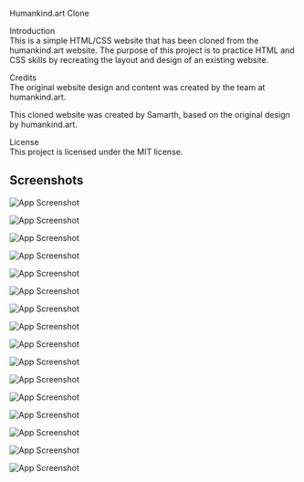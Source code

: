 
Humankind.art Clone

Introduction \
This is a simple HTML/CSS website that has been cloned from the humankind.art website. The purpose of this project is to practice HTML and CSS skills by recreating the layout and design of an existing website.

Credits \
The original website design and content was created by the team at humankind.art.

This cloned website was created by Samarth, based on the original design by humankind.art.

License \
This project is licensed under the MIT license.


## Screenshots

![App Screenshot](https://lh3.googleusercontent.com/pw/AMWts8ApUyA-AOq-mxxqehcWAObJe4K1nMCbpw-XwyFSZ9XepXCuCrdskG_SrcdDtrY-4tCoioXIsvlkEbyZwAs1KxEl634ejhZiU7a2ytsnZQvEdPPTxKQ3s-Z9JmBLq7yUk5b1e5z7B387TsOP4Q_r3CJhYBTSOZTZfvZ93GI2r6UEwQrsiN_-5_mM24jJ7vms9QgceimqWlpPElaBAp2Xmni8QUmGcksf-taMXH-JOi_xPztBItg3nko1DvoJCGw-MNVQza7lUG1lHVCfJFjFqJ62sWKNLcDx-sqPRAmt-JJWvrxFxWkV9pyg3N_TOcUHiJg9pI0YsniSO1pYPQ4urV6H3kVIDlkSERuZtVLbiXiMmR-WoZhhTK8tjYwwzRdhvcaW1ZFy4xm_ditbjghfiCtFa8rDwndP3Q0R-Cguq7cgLICILvCahHroSRZnzLGg7cHDES6nps-_dOAhTITIfH_M99HTwX3R0FTei-wKVgUYzkyii-WWL4lqeBOu8sVUy0dVB6VwFqRMUDgHbv3rZLb2kfmm22gbn3UYkzuJlPegUdbeAop4DMYnu0VVT_122pgp6-I7FpY9_I6nUELbcbtIMVB3el24zkkoyS-sRz9pQj6gjQnFjq0zRJctkWibyYi4--HId0c6YWamkBr1FFH7WigSLxenrvbiRrWheEdFiuk_Ypfy3nPV6T04o0joQvSpuOTk-2Rh7tFEYFPXqf6S13fRsmUqxZdQy2IHYWa_GoGm8jyNVI9Tcb3h-ENPWf6GG--nbuLIJkL3a2ZwuJIpnewMtB6rAtCzf5YFpc3KP_TcAJix4C6teYQkBEXT7utp-jo0-ONYMwswd_pH87-KDkHO91CVK-Fm5KkxbX9r4xZHv-YukS2S-SnLluRbe43bdS_CjAMyiJ0fDr5TGc5vVw=w2284-h1522-s-no?authuser=0)

![App Screenshot](https://lh3.googleusercontent.com/pw/AMWts8AGrhQPibEpkbmJDCMTgYjwKfu35qcvDUURdbgc3JJCOQKTCa4zEgDN5sSR83eOORDYYjY8c1ApSiU5q_2cYF7HR8MbiQgrD5kFo8iwueVuqhL6M7PccxLWD4pi5v9IsQp5ZNzy91hAanaWQN7Ypo5eXQya6KA-ZkvgAhTQcyW_W-UI5jzeQgz_VjgzqD10baynzY7kVzAXrBAui3TRSoxELUbWxSZXjbEFRsNcxlQpzYH4ham7oD2qJg6hD-CClRuY_iNN9AdQbKVHzZewISepcEqaqtlt9bmsrabQts0VJ2sVO7E1qGlOyg0h8NdULegFjtMWzp7EanVzFowgPu0fxrho2B699R7Y9Gu156hmY_UXBG58DED-lJ-bt9wSeX5BqbqpGd9LrPdgij37DPaeCC3ZNFtJRwnR2MziYqrOgdslms1G-Yw_rHA8wdqKfVZNkHI0GlJ384w76cU-SbqtZdyHmxsqC5g1q8dRXCo1VEgILYuTSCBbch0obOskDOQNaSTQ_NRJBpXYWn469qDG5VVsbhdGswzy9SjRBF-9t8yutjSwvEiqgoYmdwZ2NiZiNjq9lxF6dLIph91Z3xmIPDl-opVptzOy7wox33Bx1NSof-Ae8OgmUZ32NXC0BWA_HqTICv3yR7rnMU8PxLZHDtiW6OtJ0J4MvagiEEUHHnN_MMIW7LqjIsuO5TGMdamFRN2xvlfmlme4g8mTOga1Aey53ZDCGj3GW2pVGEs-vocLh3FyEGJRZP5lKyKY8ljTx5g7GRsRaSW8sLSJr7eQwfiJ0rDsYVogG-8kHcHV6BeXiY5wBE6RWtaccDSsi0nWxwERc_gesexrRNtjWjfnhHmh7NPtnNNUx-FjUOlRBPhVDM70AEUUjYeC940H3fI5ZZRygBxYpjxxrPYt-hRMXw=w2284-h1522-s-no?authuser=0)


![App Screenshot](https://lh3.googleusercontent.com/pw/AMWts8D0XNpRfvGjDbhQRTtQFHqml7lAYT1AtCLssYF1kztpH6WPdQpovnEYoZ0bTd1W_WysAJIdOP9W9GBMol3ZaMjPgSO6nUjUhR9fZhdgwwbi38vj8mhnvM9dVel6_SM2pvbJ_N0fYZSNr6w5NWvcnE7m4xnx_df8Yk7vTtrB3oS4vVFEG8u2IHouo-5bRt9NWC3MQ8hTGHn5NlNnwxN5o-bjGaPHuF3UtHtQEeb-pOT3jN7bHQBX4p8RzToPjy4YiGWs8eDfV1R3fFYf1yisMb2--wwS3CQTr49KmA0I3GDlwOnoXo0j6hgMJfFpMjG68mV8aH89CiQSKDN9U6gBTrfkdjDSbSt7kwYnU3GCEjIUgIcMOlpaHnokJAq3nvBR7M-o33zpaEyYE9NQpVQP4e8WB0yZMUOrQl7y9dJmEHev7quxYiebNTIsX5XqBcgwFuJrxoyForB5NvCik6UZ0rtLpwukpqZTgKF4NYdTw7u_oXMKkfmuSDHZTy63sypaBE9AdkTauZZk4ujK5woenXVrW260B1yij6bMHLe9ECRE62uK4u259MMCZP4jehSgzExZkSF6CkSJ8Vv8dPhCVkSsbX3hJhnUVcj6fYtBSp2ehqBQzsg72miFgq1aXDXwkMzcBIUtK9pLn1D2bNw76qrEhUxCuY7QCkAR1Ad8yehOqtsaKY-qLqiBn3mRuSTGSXQvoefU8_tYtwyCU2g91uafUijkPPRyLF4-AeJdqnyF9Q9hIjpfTGu1epuAiuUh-R-rE7tNmhcf__5j-JDtNHBsDkghslo7CF_HluQBRJ_jYBffmJSUtO_NRUr_pS4eV4mxnvz3sq8xe7s3zf3vLKCp7OYWwE-0Rjg7NxS_9UswyR-6CJ5G-yFtg37jTcXfN9wmKhDYfNoNy_-rbEvCXirMmg=w2284-h1522-s-no?authuser=0)


![App Screenshot](https://lh3.googleusercontent.com/pw/AMWts8Dd9A5R5Xiv0vE_3sGBDRhdltXEKqhVyHB3IfoiH-F9ZAdKNnTjrhFY4AEAnfHkBFLEV5ZJgPyemCIbBYrm1klpx19TGmRUV1wMn77nNhOgeXadPSOG6X985JexFvRrTL2nVJ0HdC3w52_2bIvcot0KEPw5UljfSoCK8sBGSBgxd5Wr8ykuIu-3U0WSXfyDzS_NYX9JtVrkC-lSRKQ4sqRdq2XTEpvlh2GtjEne-RUAAvBrFYGZAOe8tbuwHsejmNjELS_WB6AycH6ExOI6q4DM4odo_cSWN3nuW58yx9-PZalJP0Aaw-AH-SXtucQYyaMYeT4xozE9StDD8V160YmcF2sQPbBqV6P2W-wTy8Y0-v7MguoSgFcp71gUF5NHP1SCXCJ9VDuVosFttHmNEgqiR-iAL7CpMOBZGz5RPWlSQhriPJhvGCY1MBn5PLgwBdcKbcuz4ZDPSHa4gG-1zBjVxldd49uZJdbjpcByqJ1z6Ty_3pLMi1wGd5W8tszrIp8-tiFKc5YU3PtlS2oW0Dt5d-MxJicSOIH3J5eBfsLzkdWKFfzgE8yuh6h85CKwt8nWqsT2EPEOMa1ZXGeuTINW7n405Vn0Y4SEqUDyRi9pMHz9CAh1TOk4oFhB88dqa7DifT_xEMwRDvQW9iUJAh-UM4fyc0i3PRxTz3o_jFvHAJ4YvtjU92pLRi8-OwQzTdKRiEXVTrms6oSentA0jYOSgck6CGSOoldEx-nhg5uxly3Cwxje1KyivZJ0tBmiUMzL6_qGR2g-PkrXp96jmqwBI3YcTqseiSVCzo_cFCII0wyTHxLFmQl712HT8LDujkVxt28IBNQ9EXeZaVnYzQ_SMdHb8xvYqGCw6uf1Yt48GvxxNHH0oXnoNISEKh3i_6kL9hIMZ5AwVZCvQkkwHea8rw=w2284-h1522-s-no?authuser=0)


![App Screenshot](https://lh3.googleusercontent.com/pw/AMWts8Bk7o9WJiw4duy119YvU4X-gfzPtfRc9bW2Tw7xPmJgtDjl6pokQ12DhMowMzXjXVLtzHZPWfxlm6IEm0n3GBMBFy3CXwVT3xPBPvZbzYsM5w_MGwlsOvDHQ52WeHF2hmcSD188Fclg6f5_GWyr7gmZ8btqONWjFBQ0npAs3vU7RL8AidizrFmhCPCq03oiLgDKyZJ4I6OE1p3A-V_hwZBLuPncqLX-7axoVrYxXCD57Jp5asi86lu-WeuMJPCSMollrwM_oRAip9YYEhMvtZRHa9Xv_gD-LSlQJs5TXasH14lWSgo0o9hFX5tpNJFaVlPpNGNTGqOj5sk60RHxd0w7c4EalUz22zV6icFlISeDNw5MEo9s0wjvEp_j_IvgZcLifo5ZZsiDGg54_L6zw17m9A4AM87WJdOn0XPnzlpQFb5MamKpSKDcOZZQhEQLWEMVVLSHNtoM5JsmIPAycIKP5gUu8bzScEz2mKftN8z2sCV1dDu-ExwVTKJfWc63ru8sQjtkWzFKgVNVuS85BPhvXyJ29lAJ-pJbgdQP5x4CRfH4cep93kkrVbkQOiC6_MsLWWgiz4Vfk4t9zqKEhViATPYt1z4MNyzZgX13ZV2haJDixIHMRf_cLAZZvKVET1OKh5K0UUm7EcpfymXLJIt03lVmB-_O0U3LRa0sCr3z78CGHA_2jSKTA0Jl2zrM03kEbVa4O-4_vK80cpFSKiNI4w5DOY7qv_sZ7xMFOwOPirrF8O_4BH3Y8rizPYUnHnjzwOhT9sLsIumSkBmpJLa6lM3PF--g2wu5-EzQXR7hCJSVG1kMRMTVQj1AgHaS-hBPHstI8POtoncQ3RVYHOVkcayJKZqDEWUixo3lY4dmb2oH2DigaA8DJZvPfkz7Du3l91el59gXD_EZgzKlMmpIiA=w2284-h1522-s-no?authuser=0)



![App Screenshot](https://lh3.googleusercontent.com/pw/AMWts8AYzabRLINscoPC8qMpGRRvab4KSuKQc1zikvyGwQNeB8cERmcRtHJRAXvJRwZsy1XuOHtyL93JOE-GBknJzs15PJX-PUjedi9euEZE10avfFYTAgIimHQppfs7VPNjE5RiNHmsmzfFHcpo3yaVjhuRB937JfBMwq5yHf_1yN-l-WfZ4m8WblWgdiSBJnk-_1okB8sWn0EzytC7oCAW-vN-tbVMvSDxd_0nG6EIDADdB3J5cJOJHNG1fpnOr9v0nDXbrRwMksaTJ4KLhAED5lTzNoUh0NsHJ7osNly0o83Y1fNJdamvsWKI_Xciqd7Ik4-fOaebapa8v5M-aZAmA7ZSR3zHM0w9S9aaOL-4-BCox2fkkrq91X3xwTCVeU1Uqi1O8iIfH37QfSMPNKGpUD_Dr5AhjgspFfglelvrUyDQULt7rqhr4sqxzpHaJCZWDbAvD6l3cG1lb6FRHDa977o5FjHfm1p-x2OUldAN6oTOZnKeHs1h4qVLrclmpfMcUjveMyyouUOF9RCyF5qM0-yWgBU1us_G7hYLGz6WqkcMwdCCw-09lBadyjMYrqyRPJKasGagruZrnrmy3NFTYH1V6uTcDapgBJisJ0g2nFkZUOvjWOnkJRQolioXkoCYN0Asy5rpXZVcos1wtF9-f6AMwSpMOYf6UQWAF52wKwGGqYMwyPhvTFycmvkWeva6fpyi-fTxVAQ_7Xz4GxWa7q7S0e4FoIj8hbG2RpF7gO4k4lfG8ABj62MCyGz099kVxO1QbqdfTjkmWaoOJ7bPQuB6nYJpG8f5GAgBa_mJcONmnVDiiXqsZxHVjsBFto8IQ-b6_uCRHfNTf4OcrCr7NeDaxM21aHfdLQbsnx3WOyLcgq5SEo_AIXwiGnIVC7eHqn_9AR8i3FlqwUHRNkv3ARaWRQ=w2284-h1522-s-no?authuser=0)



![App Screenshot](https://lh3.googleusercontent.com/pw/AMWts8Dr0T6Rkqx0bVn8BybOKMECbIpnyzGF8MDjWP8F9P0nd7h-FCEMcq0A6x5KCicSTyJdCs1qC2Yd0Vj7YY6wj1Rfrj9y41dSfPygIgE9rNuKa4DrzUi6eDY3gZyHKq2IJSaxCr08gsFAy1WMQ9pNGZFNYB7nGbH6glONiHBl9bq_6zI2QQ35k5yXKXMgr70c8LrdHskQ1oZIEY3mIcIcwddcCDKiXlOMVJLaFFaQBkgXnIvfWbGbGtGU4SXMfin17qc4zMxRMF-tzn68GtSKpstCOaSC7dxvDBgOEZ2i5HIATCucazhpDMKc7dDXfCsAifCEHhGOSKXPMgP9CiwmfbIMF7_YkSLclb8odKhsEE8mGavlMZX3OWZZ1lyWtBmtZBikiCcoL-Iea_Vz37Agzhvp-8am4SNVcFfJTorVv7o9MWxPEB1QRbYqX5vu-gmcS3XzgTrUzG8ZVSJTQ0Bgi-a7vjT2XCrNpGxCxcS3x-u28Ttz813AldVOk0RP0HeQAK0iEb8U9XQTRLl7d_A0yv2v-zw2T8-jMnX1fKbun_wMu0Chw2Cl_Rech1eZ9vRUzh3j7Xng9aGDPdn7HT_nTEwgjPbaljnltumPV_k_yQZV0yp_mS_7hCMx65RP62qsiCm8EBeWF0hXK1r9K3zxei-L466HZpPQHsVPpA1r3QflZslC_uWK59EbC_NlvtrJdOBHykz470hzWoEzZqQsjbTImwQKh3Q00gdmid2UgfUoy5Hb3RGSp8PmQq1NqxeWYS7UjVrAB4r_8CTLnjToBncLiei-EoU86_cvd1xupI4VlLtejrSY7an6hR60m7tl64yVoAAH7xMvymMCaszONthMEupp9DiK5RnketWZNHEWpB68JE9ySLV252cahsdD7XTTTt0R5S-gNp68iyaVBvNLSg=w2284-h1522-s-no?authuser=0)

![App Screenshot](https://lh3.googleusercontent.com/pw/AMWts8AE99aKSL2-L-0YhlnXHHwETW755-J9XiDp7Rx8wcvGT1TFz0NWGhagX3nuwf9XJfzuIOuKvCXpcaFJ6pr3z2NaHE7aR1cQmeb13HNYuoJ7isDXIgbHDIlUvSfpN3GU5TbTXaTu4NlBE41eKcRXBdm_5ceTaAzatmoKHaW83Y5MCvu3smrRvy61urMGMaRagP2JVHF3APuTw9vNVtJkZOLefOABJfS4Q7VJBMSD4Q9dIazN30nX3ZD1yFh735cQxjd1E-5OezwHBpPFrLGm6OeNbIdxcA6Zie3XdPrYcQvgSg5dxVqcj--l289h5kySwkdyIQ3EgCpfCq1rZZbp1TYhygF9Sofk6GZE8WH05GUcU_elr5iqYcExf06Q4d9WXhWJjXJvZlzq1i_r-s6UmT_mkO0xM7Tel5m7V7IQ5Fjy7-2ntbqKUuU1bPSEsVwWeWaQc3tmXG6KovQCw-Buzed8zid9VtAvr3S6EgTzjQMk_2Vk-xFtdGcb9Jo_xzPFAP-1HahXg1XTppNbA3Qs_hyhSvzdzIww9cg4IoCkWq1o__SbJbcX9RtzZ6MAlWsb9JvLs-6_oobAFokaKaVXWp-1YV6zXgvWonWdegkUH_a1CISXn29kX1pzO2JXh5oxWzQggNCFA-6-uHLbELshiehcSnUoSc4KPau-wVeEPmzKVDq6lpAfR3P1Ej-w5ihLC385s2qDU6ESMj3WN5rTQrj_BYoFbnneP7WUQXo0xuMLJZPvsJ-AmiLPc5dCusTYtq6Vgsr8_ew3VQsOGPVBY2PdkGekS0_9jK5irGtJXL8givQS9zCfIrLYxylnpk4FQQU8EezgjtvC_VAR13gVdMCHO0DeXJF2buImSztDZL7lTkgKB2tHWAAH57W1L537hI_q1WrrbKOsu5lCrYwLjzn1Kg=w2284-h1522-s-no?authuser=0)

![App Screenshot](https://lh3.googleusercontent.com/pw/AMWts8D2B6i1O11rX2_ved7ExdTQp8lWUeeTbdC_qTKG8GDtyxMyCBfnQYiOt6zhPnbjwquI9J_ljR4fN1Q1TGqAPsBu89nYv9WuQRnhqA4upg86HSYkzGICOq4ovkdWHB4b8jq01s0HtJ-IDmlqVNWZqzmmM6Tql5eT69FPe2oe49_GoHzbh7LNXz3x3TRNYJ1cc_ATm83syEBkM2HKzDjm3YYv6MbUOWnaiIth98SJZhm7xS7LJJU32UZbDpF9ZIXx0ncx4GTx_0NNBqfoBeFoFel2MvkqOk4TyZccOvlNd5oGve4qjjbgGQTR4IrzuAofmkj-KlqEimZIIPbNPu2DUAJoxmc5T5L6kTjsipU9lia6SA1J6-AuZEnbrxXCwUNxCt_L9KAS8vIMT8alTvgJ9zX7P3ZkOTiSMMH_CkVbUKPWrDKCT6RemSl3KfoqJoncDveuYHaDuXPkfdsGSasBKC5hhEYkes2fNippyO2yAY4C_HEIsAh0nngV70hklM5SnUMCb4RRX4zHvNEsUs-hh-Wr6bDqGc8mvZjw7-SuM654dKnthD_LF03g73450LSR-peJksXvPbjUGeXFxSR5mPYcbLopm6pdQ4C-1GUwpRKnEDHSJRNFR0a4sr2Sb31Ox9H7swBpg7YCtrlsAj-N5asEH1SPiZx5yhoyagfD0taGUXoTDCxdlW9uv_yHemcxu14biUKfGHjtCvfRPRhf4_Rx_IcHR75WBAAjBBuXr_A8oMkWsxjAo0pWp7wDXx5p_s5P7VLaOS2KoMhr0vpIxo3LT5tC7vzrpPfJGPRYntLUBS4xJvO7GYwRSn8Eoqg04ho3C4hoaH6JyTOjq0QtNCT3_EQ8sZRKDpKrs0NTcsMiaxzSMYMYqoKG-pfzx_6dAIEYKq95xFHLHgIDGPKky5zdqA=w2284-h1522-s-no?authuser=0)

![App Screenshot](https://lh3.googleusercontent.com/pw/AMWts8BubRDvBSmohlbWsPmViJ1z-BB2xp8R9to78K0wyLiVkmXEgfw90F0H1lijxjyho3YnITk_8WHNXa3MK5EcPTYxLlWavUnZaMDbqyjRD-HErbsrMYA_kRKGpL-8Ns7LqeuXyQf56f0JmmPMUlbA3o1HtsSCtX7Uh2mt1BhAfhKpACDyKsjUadCRiLgdnjxZ9lk9zyVrAluHfXPMPSZCwOb34LZ9NSU3zyVtYy9MzG1VdkpEAL16eQEDvT_t0gMG8Z4rZoDmEx-k-1g8klRrhUpt056UfqL3mDaErn73qqrijZXLI4UuNBWleCg9g_uET2wztYdtn09L3E2e7YoPGRjBegtjSkr9XlJULi5R4iV-A2O_hTXm47Xvti5RVmBTxmNkCKfvXoXevoV3fg4V6e_KUqDLng4jOqiQXt71S0LQ85fykXReNvBTMWI5nSByzzTDc4N2kbI8HFMvDuUjZgBb2yzlptIi2gQayS55OpWsHod-P1dovZdAdD9PYrlC0aenz_RGl9lLOMAjmYzfQEcTpfqQ-P5V3gpJRycgbaRoZHYDGevY6yTN-1b58uhvTIaL8CDAuEPxhAUKpPULDvBOwo4xxEIgf1Akputu6xmadKkuLnhSEmUk4trwI4DbHv-l_hx61-LUCgpxOJ-a9tY7Mjba329se7eI4YUPr2wpWqEX9l-pVpSw1WXI-J5Kv-aC5DNPevUMZOLQkT-KE5cUwjfH6XcmXNpaxb14Gv7DX5fibxgJpnN9diQHNEKXtg1BJVf4vErUZIWsxl3dW4yTDPRqWoHxQr6jnqWspZ1RXEFfo9SG1PBw2jAcQCka2Wq43okY2Leon7I296SBWaFKmLaraaPatToEUG2_9w8X7Nbj-eOR3d2udWka4gV4SqVpifW2Y5hbuR_8Fv-q4bd-nw=w2284-h1522-s-no?authuser=0)

![App Screenshot](https://lh3.googleusercontent.com/pw/AMWts8BEDrPa4LLS9iX9GCN0VSMYitIDJRkmI5KqVW1ZSBiyrWpfK5Z0lGwVfhBBXIu_zYeTHBwmPM5Bib4Cq7ABjf3iqAc34GeprC9_DNHky0juKDkbAN15zETk4Thn7CcqndzCkGsUH1OrMtq8V0DxtmyJlrvA3VWNaCMc3JutEMKQwhxZOJCn5GUrEfV_24LVugssgz_zK9TevYHxh7sIM1eaclqOewFwbPhZNXPioz6KfqseRnCXGtRCl0ZmSGmtcd2rddvZXnTvWwYMLgFjLMG9Yvc5g0yR31cRgCY8de7_fpTpWv1_DyR6tjih3RrVoa4UF0yUa6JPwy_mXoHEvG2ZufN4JTAMDXPv6IJ7HRAO-oS5Am82xr3Q1kth9bf-nrKqhQHEczMNPVt4NX1OVcQFLyXJ5xRMKKSqd6blXCmMByLxfQ5reMbEV2d1FQW92iKf7h4gI2RyKonKvfNGcyBMjv-isRcwmlBPyeVXkFM0C_C8Dm8lYcadlU7PFk9bz4RP3Ufgap8FXJKb_LFhnN7RsAkeCuh5EH-E3wugwu1oE3EWTma7CLJgUVPc6MqTWtXGHraepgzHUHkrDlsxi-lnNgsxzLtt0UceGJlyE7TCNqHHL9xyw8KYTayJ1PVkaDwBjxbgBCn68BWjfG93x66ec_EwzYdcyaHMMgdvTiizSflskVJVeH9wuILXhndKPV41Bl5b_QBvA-vcfhzIl1nNb0yM1xHTKUS_NCRD8Dre_8YjhNBMNeYC3GvkVlGwV-IUxjXc45OU0WRJ9XIaQVnpu0YU7mGGEmjrZ1dWFvyxdaZnm8j51SkrfaWAV0mTBIU5uk9l5DB58hA0YDt-u1q9798NQfk82Ul6aHVIVnaZtDkAkwFL-1Q8VQPJNe7NPH0OGOzNkXWK7-WVoKNeZMWIfA=w2284-h1522-s-no?authuser=0)

![App Screenshot](https://lh3.googleusercontent.com/pw/AMWts8D2TR0mH7EUAItGCM9XsCpTMUksBMROiX8iSzIAeYJkx1hpuoMNjlc-1FwOMtIiMT-0JwrgzNf_DQnXVrF9xTIEaGFwh4vE5hDT1unUK_7VpsUZDGXPDmJvWgPliuE2aUgcWxG8m42f04fEv1XPug67PeOAL-icQuYfR6WwsM8ijEPFeK8jAmIibnBTksZhYjYJtcHrK821oMV80ipqdbyGzgDBuOB0RLQCWOB1H4oFeLAaMvYtj5XGfDy_5YZBd1P8I5Lk2U-g5G4TNSuAM0UZ48GMnKa8OzDaAuzM3iiKssbVvKZtEoPpkB928CFEb4UyxUWAQKuXWrHj5VwDtkcNKqQ8aEC6OdQ-6Yjwst__FjYhM06MIDNUzgda7IL1PapzRKqbnDQCKhUoo9prTTAmP-LOwpNE2OYnkTSZDg5jxDyHcwzMP5YEosg_Uqhschvta8_LvkEslZGlEYThr-Q49WVxZrzl6UBJg_4_yzBWGm27t_rhoTCEV-vriPtUM02KeUqLfczhwDEuq12WLmDHnh4hCZXXX4UwGs9pxpyUwN7RTHQuRW1XbAld_RW3mzDJkhjBWq9DZ1m0TPAb4lc45-g1w4hmsdWUx5rT8GnSnUsf75PubGNCvPFRYiDf0fhblZwwQbzKeow43M6hRg61ms-2WoBzgv7ISNqCuBt4EaixxQ9HxHSx144rHHHUWkOBuG8ObVeA1jOLymuacpg5_bQsxklyxfR74_8bwJFo9mRqQH12c3Mmlo_VjQuqYzuNWAiVuie-yG5vYEggqH4I7T68dKpwgnpbVRMGRUKoezKub3y7dl6xAOv5yIY44UDYb5NbXEhYwLtPwbNavoTo9Uiv3NLhjfF2XxyWZppcdKqKUfyIrjMMPn5qdDORYXvd2qj6gJdD5_45rx98oJUybA=w2284-h1522-s-no?authuser=0)

![App Screenshot](https://lh3.googleusercontent.com/pw/AMWts8Cx5Cehg9xv_74SCMhBj950exY2usWb3MkLZt_uWK6_DKNaQFzq5S8hR2OUKo90FPCFFsd5JfeJzHxJmmFiFSr_JL1BTQeOGI9LOYWkezc8L-mZh1XgHFekbxCJrJy4MXWy_6JAvlJWnzPs5Om36GLyV8x6H8yGT_kJCevq8NxDIgs11qQ0uUv_nd9UHwpXvBC8Nl2JNqCZ5uKwT60Nq7WjHFvNxX7lhk2XHrCocQChGx25Nps9uKfboWtUwAnsfppFncPJjhqlNNAM1avWtGoymn97FqXvjbjKOg5k6mOuuZK-5BFgrr6GLt1q6dJrRCtvxlplx3fJFg3raocg69VOd_iSpOb7qa-pp8Zk9BUtmDD0BMZ_RVRSZe1lk6GWvx-SzYw1H5boKKqH-X-j85u0ZYgQQBeTW8jzDHXYiKXLqm5r94PjEaQ2l68XYuh1J8KtN84DUhPL78BTNU1nO7T3TSpHwMhcKp3WcSg0WZxOiLfOd_KmdS5jaEu6xJN7EWuAMOQgiPboUbYzVQtvjKBsUaQNI8RmBJP_MiRVxVbCDTbAJIY51wuGxJp98LeoGy7CQfN9dkZ0NISrJOGKpa1Kcq8E9Wsdvg8elYbETOxRuVG2wlwbYM7W0VS-4GPTRfto-Q8-cCmR3nolTABnj-LdYsdzCH479Pg1XFhup21fialTRD-8U4Mk6EK1YWBfeib_nVIIeCR_4cdbEJlrGxupW7bbPXSOXPHMdUAspC7-BpCp1OJtnLb1HXqD42IpWpipJDtCBp-IXNtcdEVCr0wKgohcEFYwew9Z7z-l7mszIDQG6hUVlNE88dd0zDWLDmQr5FICg3cGmsX7hplLTpspNTGPKGonkuk2BA5F_z5OI8CA51of22GXBGNNDnofHaVehGQGLI0snlgVfTmAuAUE2w=w2284-h1522-s-no?authuser=0)

![App Screenshot](https://lh3.googleusercontent.com/pw/AMWts8AHL5lSIWixmGAlQEIp3K3TfWcsOkCvAa7H0LUfvuR4wEDy-xPuY9KkyT7yBWqXOE9bOfPhUWUsiaORl2O6LA3ZysBgvm72_6D6IBBZ-ZCnl5lROC2MELtE2-OY3oPDRUGWZepObTVgKWTPVLL-qr6O6jgTC6Y9HLPsyboTdD9YZKtqyVyUNkWVlde9fpssPpY-FC5SOXY9lFeKjU34wKC79nszNXMi2lYz611AtkUL6SIr9Hd3oe4gnvdmfXHZaL7C1nb90oW7US0p_IXcb_yQQqpM3QXxORsImDLOK7UBWGjjcfr0cvBlqCZKImDab4WkLOSs3qphDyhvd7WgH_q219LyDjfWqgS1en4n4PZGhv5Y7z0zwTecIYfcwiAQU4fiRvyP_NtyRQOeGUroVgYooO7frNsJGTvI_8gFdo_BPVbtRIW82l462nZEf1kIIlrcdMy3mn3LAYlygrCc4-MICcIkVgehsUWIRmYDrsqu6zwYH16VQFDp-fy3CrmlPe-lYe75Hn07rmxEcFXYMHt_GJdL5sjhTgL7LFWtOaD0VqTyZCL-5an_VW_5FuQqWZNoKk90KdeTryPDQehvmRL0ThTf1hyvxAbWnuRxL1InXNHnWfm6uW1ACIhYzoXVAYVyHvs0RpRKoEpSj2sbjSKIZrUkyxGmST3wTd1yCIHy1MqdsD8uSD3Mnsjq8xg-N8Mi2rJlGXjaS0la-9bZ0r1lo2xUGFmi7SL9vwte5V5-ZUqctYAMb_ztq1ScK_WUdG4BueUCGNQ9JVAiPbcSM7HZMnXKCOX3n3aUCuOcJ6e0MU1b_qV3Ze4gJTP31UbsH23ofm3P00jfS-K0mRrpkJzIo_Rpq2C3Bqv5uzyRs5O4WYPxzCWjOUpLirvpM5of9_14r4XbCrC0ZoiRsqYgT6KHBw=w2284-h1522-s-no?authuser=0)

![App Screenshot](https://lh3.googleusercontent.com/pw/AMWts8BMe6M_MOoaqMMH7B_ZUhkKE_jG5IENlPvZ8vUsBSi3RsxEiPGvg6XgMoa2J3dHFtj3Z8mJUsu2uV6u79H8fCyt4dt4va4oiiVbgn03IIpVYGKs_9tfuBwNkZlsr5pagbYFPJUvzJCkJJdV7Ike6HA9HfgjgbnIUJH7VdpHSRMm1qZipv7SazFXXmV2yh4dBftop0QOzLSbugShx1fA_RQfIlQ-qd4VwM8By8u3TeffhBqPXzwgLufql9A2caXCpLelbOyzK-0ezSYTnb_AAqzRWZoAMLcfSewqqpl8jiIpPMOrD1Wxe8vSRjeGVmWC5VptAgGlYXoZkVHNX3uu0ydKP0DrDHrDMSLJBw-xQESbuB9BuD6Oyo8PXMe7aFR8UJybebqOUwFxPYxgW3Pja95KEjJhwnyji2VriklpzjeurFrFPZPN6Ns_E3dQponQGb84KNU70OjlkhnfdbKe5bLyWmUICmSa7pkovkpC9dl3xcEsJ5VjzHR1zYeqviP33M29StQyZ-e6xNcW3sOyVZvDecs9qqSwMXMwaBY8h4C3-KAhcS_myMm2ndTSCe5mh7ehZSjUqgPFLkxdYAM5B4hI3nb9Heg79EosASp__WQC6jQw09jW2Ay0vMO8Ys8DzVwTUjLra4jTDrpp2asCW6XIQpxFXy5w9giTiXm38LEdLQanieM3bT4eYypfsOh2KC6NQE1BLV4PN1rRO5Xja9hNIS4dmf4kjGrMbpIi9OzY0Lr7uqZbphepDbw2k_eFp8n2X0NSP2-_50lt7_3pnNSJXVNSYcD_mPbkgiubEplE7qdWyf1XpeoPoeQzOAgKHgwl-cNGuyHyP1CplaB_NXY0t_ISqJYmoHRhl05BXmF_MD-nQJsK0UVpO0KuyR1o0oT4tu9biZ1BxnDAuZbYy3smsA=w2284-h1522-s-no?authuser=0)

![App Screenshot](https://lh3.googleusercontent.com/pw/AMWts8C4ou0l3hD08O9rGjq9b-A5gX-F8JsfKoQReohJtA8AKvRslRT-7X4q9Jvi7tQTupJg-Ns7BbWvVZICiyiXn6uhi3rwBMtztdAVj4psLlG5JqSMDbUdN5xTjjOzi9yK-hNZbOuQJxr3Rda_4gvD5RSv5n-QMtlDpneuTMmRolZ84-b7TXsVDiT4w71JEu9RkSMjPkVfSxBo85Qw8PdaJtt6HaShfCMhVITfdWpBuVJ9E91d4WnrQgWOB7QkzHfMfXe3Ea0mlEQNiyfQW4NZUGuv71bOtWJc1A6Uku8C5cn-VTHciwKzUx1NTfDgkzYf2a9OA-7CvbkU6cAJJxn_8TLmW-CUDUFhyEhBoL9SFRoFj2RQC81w4iXxsHAEk3oOrRCA6KoxUfYxckcsz_xSvyxqEyY_ddFfXVPKhglBIWcIzP-P3cNdnUeRZD8x90C_gbbmQcZJu1gEScxESuXTgCWZyLznVENKtFI4AUbBhW7zUlyDgd9PIdvUImKioE55MQKKrKy5AV098nH1Bvmll8C1eWJmVgTP8_frHX1djIH3bpyvweAueq4qoWE2d3DTVpa10xcS7xma38MyPvrwSeIXcFq8c4zyB2ejLEZ64YBcGTWbvn0Xmy8yO9xzHplCI1Nwk5v71jTbjFwbzJlr5fAG6cO5Q_v3I19T9Rbs3GiMGpbXkngOrSyWMRh-kXgUPCEwoNG_eeoqhwo1G5Qv94gS5wMBbqKPRk4srl51rYcQc5hASqN5dWuAB92vPR-l0Eq6zv_Q4RQZ_7Q8tiTRCJuZbI4Y1_CH8LBiJ2RBb5MEu3LHLq8wlT9MENgZYTOrwL7KTzJ1d3o0aQT6almSkL7OTxjwc4cFN7ycUnhi7-GklA9jBDUmjSB_gCdYDXghwwTIJOKb1biK1Ms9SDrQbErfBg=w2284-h1522-s-no?authuser=0)







